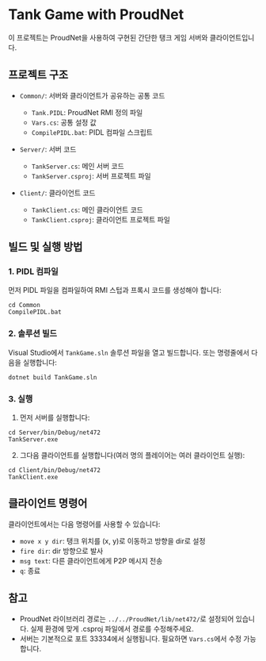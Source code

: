 # Tank Game with ProudNet

이 프로젝트는 ProudNet을 사용하여 구현된 간단한 탱크 게임 서버와 클라이언트입니다.

## 프로젝트 구조

- `Common/`: 서버와 클라이언트가 공유하는 공통 코드
  - `Tank.PIDL`: ProudNet RMI 정의 파일
  - `Vars.cs`: 공통 설정 값
  - `CompilePIDL.bat`: PIDL 컴파일 스크립트

- `Server/`: 서버 코드
  - `TankServer.cs`: 메인 서버 코드
  - `TankServer.csproj`: 서버 프로젝트 파일

- `Client/`: 클라이언트 코드
  - `TankClient.cs`: 메인 클라이언트 코드
  - `TankClient.csproj`: 클라이언트 프로젝트 파일

## 빌드 및 실행 방법

### 1. PIDL 컴파일

먼저 PIDL 파일을 컴파일하여 RMI 스텁과 프록시 코드를 생성해야 합니다:

```
cd Common
CompilePIDL.bat
```

### 2. 솔루션 빌드

Visual Studio에서 `TankGame.sln` 솔루션 파일을 열고 빌드합니다.
또는 명령줄에서 다음을 실행합니다:

```
dotnet build TankGame.sln
```

### 3. 실행

1. 먼저 서버를 실행합니다:
```
cd Server/bin/Debug/net472
TankServer.exe
```

2. 그다음 클라이언트를 실행합니다(여러 명의 플레이어는 여러 클라이언트 실행):
```
cd Client/bin/Debug/net472
TankClient.exe
```

## 클라이언트 명령어

클라이언트에서는 다음 명령어를 사용할 수 있습니다:

- `move x y dir`: 탱크 위치를 (x, y)로 이동하고 방향을 dir로 설정
- `fire dir`: dir 방향으로 발사
- `msg text`: 다른 클라이언트에게 P2P 메시지 전송
- `q`: 종료

## 참고

- ProudNet 라이브러리 경로는 `../../ProudNet/lib/net472/`로 설정되어 있습니다. 실제 환경에 맞게 .csproj 파일에서 경로를 수정해주세요.
- 서버는 기본적으로 포트 33334에서 실행됩니다. 필요하면 `Vars.cs`에서 수정 가능합니다. 